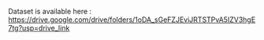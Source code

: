 Dataset is available here : https://drive.google.com/drive/folders/1oDA_sGeFZJEviJRTSTPvA5IZV3hgE7tg?usp=drive_link
